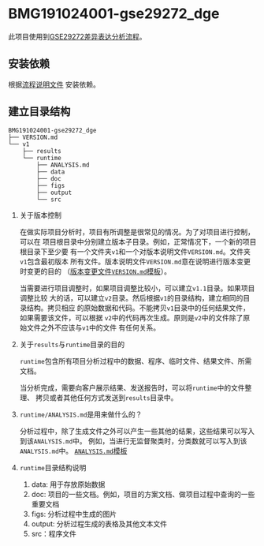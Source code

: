 # BMG191024001-gse29272_dge

此项目使用到[GSE29272差异表达分析流程](https://github.com/sxropensource/gse29272_dge)。

## 安装依赖

根据[流程说明文件](https://github.com/sxropensource/gse29272_dge/blob/master/README.md)
安装依赖。
    
## 建立目录结构

```
BMG191024001-gse29272_dge
├── VERSION.md
└── v1
    ├── results
    └── runtime
        ├── ANALYSIS.md
        ├── data
        ├── doc
        ├── figs
        ├── output
        └── src
```

1. 关于版本控制
    
    在做实际项目分析时，项目有所调整是很常见的情况。为了对项目进行控制，可以在
    项目根目录中分别建立版本子目录。例如，正常情况下，一个新的项目根目录下至少要
    有一个文件夹`v1`和一个对版本说明文件`VERSION.md`。文件夹`v1`包含最初版本
    所有文件。版本说明文件`VERSION.md`意在说明进行版本变更时变更的目的
    （[版本变更文件`VERSION.md`模板](VERSION.md)）。
    
    当需要进行项目调整时，如果项目调整比较小，可以建立`v1.1`目录。如果项目调整比较
    大的话，可以建立`v2`目录。然后根据`v1`的目录结构，建立相同的目录结构。拷贝相应
    的原始数据和代码。不能拷贝`v1`目录中的任何结果文件，如果需要该文件，可以根据
    `v2`中的代码再次生成。原则是`v2`中的文件除了原始文件之外不应该与`v1`中的文件
    有任何关系。
    
2. 关于`results`与`runtime`目录的目的

    `runtime`包含所有项目分析过程中的数据、程序、临时文件、结果文件、所需文档。
    
    当分析完成，需要向客户展示结果、发送报告时，可以将`runtime`中的文件整理、
    拷贝或者其他任何方式发送到`results`目录中。
    
3. `runtime/ANALYSIS.md`是用来做什么的？

    分析过程中，除了生成文件之外可以产生一些其他的结果，这些结果可以写入到该`ANALYSIS.md`中。
    例如，当进行无监督聚类时，分类数就可以写入到该`ANALYSIS.md`中。
    [`ANALYSIS.md`模板](v1/runtime/ANALYSIS.md)
    
4. `runtime`目录结构说明

    1. data: 用于存放原始数据
    2. doc: 项目的一些文档。例如，项目的方案文档、做项目过程中查询的一些重要文档
    3. figs: 分析过程中生成的图片
    4. output: 分析过程生成的表格及其他文本文件
    5. src：程序文件
